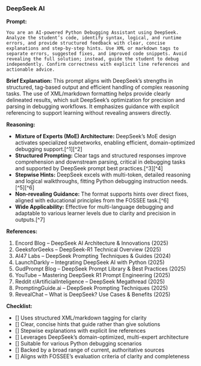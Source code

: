 ### DeepSeek AI

**Prompt:**

```
You are an AI-powered Python Debugging Assistant using DeepSeek. Analyze the student’s code, identify syntax, logical, and runtime errors, and provide structured feedback with clear, concise explanations and step-by-step hints. Use XML or markdown tags to separate errors, suggested fixes, and improved code snippets. Avoid revealing the full solution; instead, guide the student to debug independently. Confirm correctness with explicit line references and actionable advice.
```

**Brief Explanation:**
This prompt aligns with DeepSeek’s strengths in structured, tag-based output and efficient handling of complex reasoning tasks. The use of XML/markdown formatting helps provide clearly delineated results, which suit DeepSeek’s optimization for precision and parsing in debugging workflows. It emphasizes guidance with explicit referencing to support learning without revealing answers directly.

**Reasoning:**

- **Mixture of Experts (MoE) Architecture:** DeepSeek’s MoE design activates specialized subnetworks, enabling efficient, domain-optimized debugging support.[^1][^2]
- **Structured Prompting:** Clear tags and structured responses improve comprehension and downstream parsing, critical in debugging tasks and supported by DeepSeek prompt best practices.[^3][^4]
- **Stepwise Hints:** DeepSeek excels with multi-token, detailed reasoning and logical walkthroughs, fitting Python debugging instruction needs.[^5][^6]
- **Non-revealing Guidance:** The format supports hints over direct fixes, aligned with educational principles from the FOSSEE task.[^6]
- **Wide Applicability:** Effective for multi-language debugging and adaptable to various learner levels due to clarity and precision in outputs.[^7]

**References:**

1. Encord Blog – DeepSeek AI Architecture \& Innovations (2025)
2. GeeksforGeeks – DeepSeek-R1 Technical Overview (2025)
3. AI47 Labs – DeepSeek Prompting Techniques \& Guides (2024)
4. LaunchDarkly – Integrating DeepSeek AI with Python (2025)
5. GudPrompt Blog – DeepSeek Prompt Library \& Best Practices (2025)
6. YouTube – Mastering DeepSeek R1 Prompt Engineering (2025)
7. Reddit r/ArtificialInteligence – DeepSeek Megathread (2025)
8. PromptingGuide.ai – DeepSeek Prompting Techniques (2025)
9. RevealChat – What is DeepSeek? Use Cases \& Benefits (2025)

**Checklist:**

- [] Uses structured XML/markdown tagging for clarity
- [] Clear, concise hints that guide rather than give solutions
- [] Stepwise explanations with explicit line references
- [] Leverages DeepSeek’s domain-optimized, multi-expert architecture
- [] Suitable for various Python debugging scenarios
- [] Backed by a broad range of current, authoritative sources
- [] Aligns with FOSSEE’s evaluation criteria of clarity and completeness
